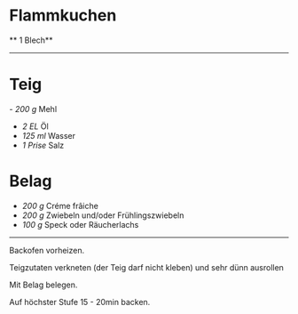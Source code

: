 # Flammkuchen

** 1 Blech**

---
# Teig
﻿- *200 g* Mehl
- *2 EL* Öl
- *125 ml* Wasser
- *1 Prise* Salz
# Belag
- *200 g*	Créme frâiche
- *200 g*	Zwiebeln und/oder Frühlingszwiebeln
- *100 g*	Speck oder Räucherlachs
---
Backofen vorheizen.

Teigzutaten verkneten (der Teig darf nicht kleben) und sehr dünn ausrollen

Mit Belag belegen.

Auf höchster Stufe 15 - 20min backen.
